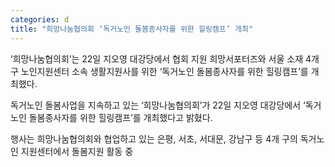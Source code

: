 ```yaml
---
categories: d
title: "희망나눔협의회 ‘독거노인 돌봄종사자를 위한 힐링캠프’ 개최"
---
```

&lsquo;희망나눔협의회&rsquo;는 22일 지오영 대강당에서 협회 지원 희망서포터즈와 서울 소재 4개구 노인지원센터 소속 생활지원사를 위한 &lsquo;독거노인 돌봄종사자를 위한 힐링캠프&rsquo;를 개최했다.



독거노인 돌봄사업을 지속하고 있는 &lsquo;희망나눔협의회&rsquo;가&nbsp;22일 지오영 대강당에서 &lsquo;독거노인 돌봄종사자를 위한 힐링캠프&rsquo;를 개최했다고 밝혔다.

행사는 희망나눔협의회와 협업하고 있는 은평, 서초, 서대문, 강남구 등 4개 구의 독거노인 지원센터에서 돌봄지원 활동 중